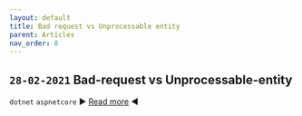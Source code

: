 ```yaml
---
layout: default
title: Bad request vs Unprocessable entity
parent: Articles
nav_order: 8
---
```


## `28-02-2021` Bad-request vs Unprocessable-entity

`dotnet` `aspnetcore`
▶️ [Read more](https://eduardbargues.medium.com/bad-request-vs-unprocessable-entity-ef8a29421449?source=rss-97fd5aab88d2------2) ◀️
